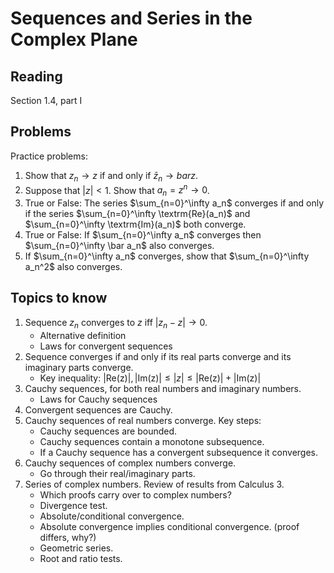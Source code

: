 # Sequences and Series in the Complex Plane

## Reading

Section 1.4, part I

## Problems

Practice problems:

1. Show that $z_n\to z$ if and only if $\bar z_n\to bar z$.
2. Suppose that $|z| < 1$. Show that $a_n = z^n\to 0$.
3. True or False: The series $\sum_{n=0}^\infty a_n$ converges if and only if the series $\sum_{n=0}^\infty \textrm{Re}(a_n)$ and $\sum_{n=0}^\infty \textrm{Im}(a_n)$ both converge.
4. True or False: If $\sum_{n=0}^\infty a_n$ converges then $\sum_{n=0}^\infty \bar a_n$ also converges.
5. If $\sum_{n=0}^\infty a_n$ converges, show that $\sum_{n=0}^\infty a_n^2$ also converges.

## Topics to know

1. Sequence $z_n$ converges to $z$ iff $|z_n - z|\to 0$.
    - Alternative definition
    - Laws for convergent sequences
2. Sequence converges if and only if its real parts converge and its imaginary parts converge.
    - Key inequality: $|\textrm{Re(z)}|,|\textrm{Im(z)}|\leq |z|\leq |\textrm{Re(z)}| + |\textrm{Im(z)}|$
3. Cauchy sequences, for both real numbers and imaginary numbers.
    - Laws for Cauchy sequences
4. Convergent sequences are Cauchy.
5. Cauchy sequences of real numbers converge. Key steps:
    - Cauchy sequences are bounded.
    - Cauchy sequences contain a monotone subsequence.
    - If a Cauchy sequence has a convergent subsequence it converges.
6. Cauchy sequences of complex numbers converge.
    - Go through their real/imaginary parts.
7. Series of complex numbers. Review of results from Calculus 3.
    - Which proofs carry over to complex numbers?
    - Divergence test.
    - Absolute/conditional convergence.
    - Absolute convergence implies conditional convergence. (proof differs, why?)
    - Geometric series.
    - Root and ratio tests.
